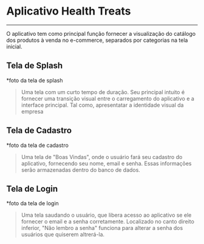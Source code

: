 # Aplicativo Health Treats

---

O aplicativo tem como principal função fornecer a visualização do catálogo dos produtos à venda no e-commerce, separados por categorias na tela inicial.

## Tela de Splash
*foto da tela de splash

> Uma tela com um curto tempo de duração. Seu principal intuito é fornecer uma transição visual entre o carregamento do aplicativo e a interface principal. Tal como, apresentatar a identidade visual da empresa

## Tela de Cadastro
*foto da tela de cadastro

> Uma tela de "Boas Vindas", onde o usuário fará seu cadastro do aplicativo, fornecendo seu nome, email e senha. Essas informações serão armazenadas dentro do banco de dados.

 
## Tela de Login
*foto da tela de login

> Uma tela saudando o usuário, que libera acesso ao aplicativo se ele fornecer o email e a senha corretamente. Localizado no canto direito inferior, "Não lembro a senha" funciona para alterar a senha dos usuários que quiserem altrerá-la.
